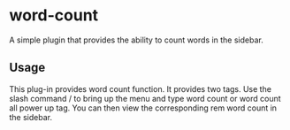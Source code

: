 # word-count

A simple plugin that provides the ability to count words in the sidebar.

## Usage

This plug-in provides word count function.
It provides two tags. Use the slash command / to bring up the menu and type word count or word count all power up tag. You can then view the corresponding rem word count in the sidebar.

<!-- TODO: Describe usage -->

<!-- ignore-after -->
